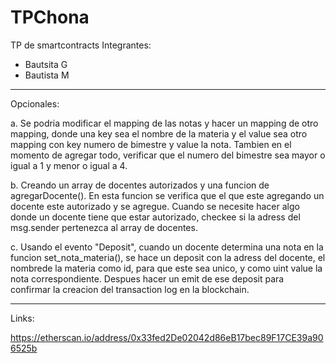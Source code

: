 # TPChona
TP de smartcontracts
Integrantes:
 - Bautsita G
 - Bautista M

-------------------------------------

Opcionales:

a. Se podria modificar el mapping de las notas y hacer un mapping de otro mapping, donde una key sea el nombre de la materia y el value sea otro mapping con key numero de bimestre y value la nota. Tambien en el momento de agregar todo, verificar que el numero del bimestre sea mayor o igual a 1 y menor o igual a 4.

b. Creando un array de docentes autorizados y una funcion de agregarDocente(). En esta funcion se verifica que el que este agregando un docente este autorizado y se agregue. Cuando se necesite hacer algo donde un docente tiene que estar autorizado, checkee si la adress del msg.sender pertenezca al array de docentes.

c. Usando el evento "Deposit", cuando un docente determina una nota en la funcion set_nota_materia(), se hace un deposit con la adress del docente, el nombrede la materia como id, para que este sea unico, y como uint value la nota correspondiente. Despues hacer un emit de ese deposit para confirmar la creacion del transaction log en la blockchain. 

-------------------------------------

Links:

https://etherscan.io/address/0x33fed2De02042d86eB17bec89F17CE39a906525b
